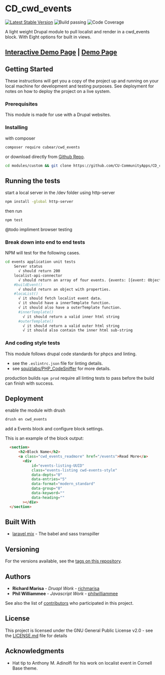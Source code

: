 # CD_cwd_events

[![Latest Stable Version](https://img.shields.io/packagist/v/cubear/cwd_events.svg?style=flat-square)](https://packagist.org/packages/cubear/cwd_events) ![Build passing](https://img.shields.io/badge/build-passing-brightgreen "All tests passed") ![Code Coverage](https://img.shields.io/badge/coverage-85%25-yellowgreen "Test cover 85% of code")

A light weight Drupal module to pull localist and render in a cwd_events block. With Eight options for built in views.

## [Interactive Demo Page](https://cu-communityapps.github.io/CD_cwd_events/dev/demo.html) | [Demo Page](https://cu-communityapps.github.io/CD_cwd_events/dev/index.html)

## Getting Started

These instructions will get you a copy of the project up and running on your local machine for development and testing purposes. See deployment for notes on how to deploy the project on a live system.

### Prerequisites

This module is made for use with a Drupal websites.

### Installing

with composer

```bash
composer require cubear/cwd_events
```

or download directly from [Github Repo](https://github.com/CU-CommunityApps/CD_cwd_events).

```bash
cd modules/custom && git clone https://github.com/CU-CommunityApps/CD_cwd_events
```

## Running the tests

start a local server in the /dev folder using http-server

```bash
npm install -global http-server
```

then run

```bash
npm test
```

@todo impliment browser testing

### Break down into end to end tests

NPM will test for the following cases.

```bash
cd events application unit tests
    Server status
      √ should return 200
    localist-api-connector
      √ should return an array of four events. {events: [{event: Objects}...]}.
    #buildEvent()
      √ should return an object with properties.
    #locaList()
      √ it should fetch localist event data.
      √ it should have a innerTemplate function.
      √ it should also have a outerTemplate function.
      #innerTemplate()
        √ it should return a valid inner html string
      #outerTemplate()
        √ it should return a valid outer html string
        √ it should also contain the inner html sub-string
```

### And coding style tests

This module follows drupal code standards for phpcs and linting.

- see the `.eslintrc.json` file for linting details.
- see  [squizlabs/PHP_CodeSniffer](https://www.drupal.org/docs/8/modules/code-review-module/installing-coder-sniffer) for more details.

production builds `npm prod` require all linting tests to pass before the build can finish with success.

## Deployment

enable the module with drush

```bash
drush en cwd_events
```

add a Events block and configure block settings.

This is an example of the block output:

```HTML
  <section>
      <h2>Block Name</h2>
      <a class="cwd_events_readmore" href="/events">Read More</a>
        <div
            id="events-listing-UUID"
            class="events-listing cwd-events-style"
            data-depts="0"
            data-entries="5"
            data-format="modern_standard"
            data-group="0"
            data-keyword=""
            data-heading=""
        ></div>
  </section>
```

## Built With

- [laravel mix](https://github.com/JeffreyWay/laravel-mix) - The babel and sass transpiller

## Versioning

For the versions available, see the [tags on this repository](https://github.com/CU-CommunityApps/CD_cwd_events/tags).

## Authors

- **Richard Marisa** - *Druapl Work* - [richmarisa](https://github.com/richmarisa)
- **Phil Williammee** - *Javascript Work* - [philwilliammee](https://github.com/philwilliammee)

See also the list of [contributors](https://github.com/CU-CommunityApps/CD_cwd_events/graphs/contributors) who participated in this project.

## License

This project is licensed under the GNU General Public License v2.0 - see the [LICENSE.md](https://github.com/CU-CommunityApps/CD_cwd_events/blob/master/LICENSE) file for details

## Acknowledgments

- Hat tip to Anthony M. Adinolfi for his work on localist event in Cornell Base theme.
